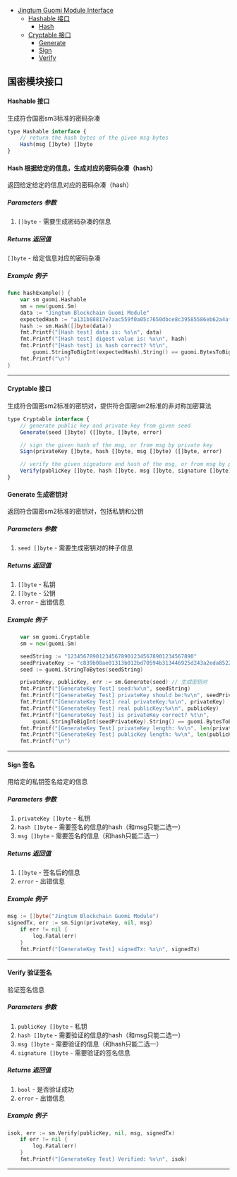 - [Jingtum Guomi Module Interface](#guomi-module)
  - [Hashable 接口](#Hashable-interface)
    * [Hash](#Hashable-Hash-method)
  - [Cryptable 接口](#Cryptable-interface)
    * [Generate](#Cryptable-Generate-method)
    * [Sign](#Cryptable-Sign-method)
    * [Verify](#Cryptable-Verify-method)
    
## <a name="guomi-module"><a name="guomi-module"></a>国密模块接口

#### <a name="Hashable-interface"></a>Hashable 接口

生成符合国密sm3标准的密码杂凑

```js
type Hashable interface {
	// return the hash bytes of the given msg bytes
	Hash(msg []byte) []byte
}
```

#### <a name="Hashable-Hash-method"></a>Hash 根据给定的信息，生成对应的密码杂凑（hash）

返回给定给定的信息对应的密码杂凑（hash）

##### Parameters 参数

1. `[]byte` - 需要生成密码杂凑的信息


##### Returns 返回值

`[]byte` - 给定信息对应的密码杂凑


##### Example 例子
```go
func hashExample() {
	var sm guomi.Hashable
	sm = new(guomi.Sm)
	data := "Jingtum Blockchain Guomi Module"
	expectedHash := "a131b88817e7aac559f0a05c7650dbce8c39585586eb62a4af3f47b76f55487e"
	hash := sm.Hash([]byte(data))
	fmt.Printf("[Hash test] data is: %s\n", data)
	fmt.Printf("[Hash test] digest value is: %x\n", hash)
	fmt.Printf("[Hash test] is hash correct? %t\n",
		guomi.StringToBigInt(expectedHash).String() == guomi.BytesToBigInt(hash).String())
	fmt.Printf("\n")
}
```

***


#### <a name="Cryptable-interface"></a>Cryptable 接口

生成符合国密sm2标准的密钥对，提供符合国密sm2标准的非对称加密算法

```js
type Cryptable interface {
	// generate public key and private key from given seed
	Generate(seed []byte) ([]byte, []byte, error)

	// sign the given hash of the msg, or from msg by private key
	Sign(privateKey []byte, hash []byte, msg []byte) ([]byte, error)

	// verify the given signature and hash of the msg, or from msg by public key
	Verify(publicKey []byte, hash []byte, msg []byte, signature []byte) (bool, error)
}
```

#### <a name="Cryptable-Generate-method"></a>Generate 生成密钥对

返回符合国密sm2标准的密钥对，包括私钥和公钥

##### Parameters 参数

1. `seed []byte` - 需要生成密钥对的种子信息

##### Returns 返回值

1. `[]byte` - 私钥
2. `[]byte` - 公钥
3. `error` - 出错信息

##### Example 例子
```go
	var sm guomi.Cryptable
	sm = new(guomi.Sm)

	seedString := "1234567890123456789012345678901234567890"
	seedPrivateKey := "c839b08ae01313b012bd70594b313446925d243a2eda8522dc99442af2672680"
	seed := guomi.StringToBytes(seedString)

	privateKey, publicKey, err := sm.Generate(seed) // 生成密钥对
	fmt.Printf("[GenerateKey Test] seed:%x\n", seedString)
	fmt.Printf("[GenerateKey Test] privateKey should be:%v\n", seedPrivateKey)
	fmt.Printf("[GenerateKey Test] real privateKey:%x\n", privateKey)
	fmt.Printf("[GenerateKey Test] real publicKey:%x\n", publicKey)
	fmt.Printf("[GenerateKey Test] is privateKey correct? %t\n",
		guomi.StringToBigInt(seedPrivateKey).String() == guomi.BytesToBigInt(privateKey).String())
	fmt.Printf("[GenerateKey Test] privateKey length: %v\n", len(privateKey))
	fmt.Printf("[GenerateKey Test] publicKey length: %v\n", len(publicKey))
	fmt.Printf("\n")
```

***

#### <a name="Cryptable-Sign-method"></a>Sign 签名

用给定的私钥签名给定的信息

##### Parameters 参数

1. `privateKey []byte` - 私钥
2. `hash []byte` - 需要签名的信息的hash（和msg只能二选一）
3. `msg []byte` - 需要签名的信息（和hash只能二选一）

##### Returns 返回值

1. `[]byte` - 签名后的信息
2. `error` - 出错信息


##### Example 例子
```go
msg := []byte("Jingtum Blockchain Guomi Module")
signedTx, err := sm.Sign(privateKey, nil, msg)
	if err != nil {
		log.Fatal(err)
	}
	fmt.Printf("[GenerateKey Test] signedTx: %x\n", signedTx)
```

***

#### <a name="Cryptable-Verify-method"></a>Verify 验证签名

验证签名信息

##### Parameters 参数

1. `publicKey []byte` - 私钥
2. `hash []byte` - 需要验证的信息的hash（和msg只能二选一）
3. `msg []byte` - 需要验证的信息（和hash只能二选一）
4. `signature []byte` - 需要验证的签名信息

##### Returns 返回值

1. `bool` - 是否验证成功
2. `error` - 出错信息


##### Example 例子
```go
isok, err := sm.Verify(publicKey, nil, msg, signedTx)
	if err != nil {
		log.Fatal(err)
	}
	fmt.Printf("[GenerateKey Test] Verified: %v\n", isok)
```

***


